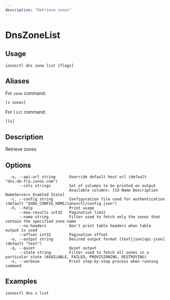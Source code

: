 ```yaml
---
description: "Retrieve zones"
---
```


# DnsZoneList

## Usage

```text
ionosctl dns zone list [flags]
```

## Aliases

For `zone` command:

```text
[z zones]
```

For `list` command:

```text
[ls]
```

## Description

Retrieve zones

## Options

```text
  -u, --api-url string      Override default host url (default "dns.de-fra.ionos.com")
      --cols strings        Set of columns to be printed on output 
                            Available columns: [Id Name Description NameServers Enabled State]
  -c, --config string       Configuration file used for authentication (default "$XDG_CONFIG_HOME/ionosctl/config.json")
  -h, --help                Print usage
      --max-results int32   Pagination limit
      --name string         Filter used to fetch only the zones that contain the specified zone name
      --no-headers          Don't print table headers when table output is used
      --offset int32        Pagination offset
  -o, --output string       Desired output format [text|json|api-json] (default "text")
  -q, --quiet               Quiet output
      --state string        Filter used to fetch all zones in a particular state (AVAILABLE, FAILED, PROVISIONING, DESTROYING)
  -v, --verbose             Print step-by-step process when running command
```

## Examples

```text
ionosctl dns z list
```

